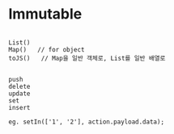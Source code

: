 Immutable
================

```

List()
Map()   // for object
toJS()   // Map을 일반 객체로, List를 일반 배열로


push
delete
update
set
insert

eg. setIn(['1', '2'], action.payload.data);

```
